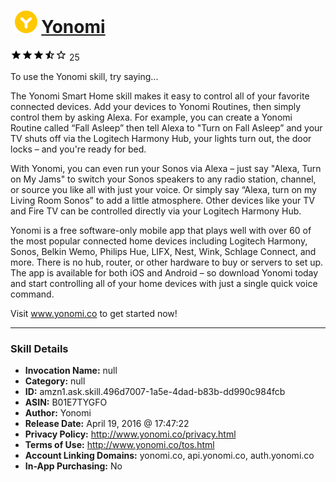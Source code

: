 # &nbsp;<img src="skill_icon" alt="Yonomi icon" width="36"> [Yonomi](http://alexa.amazon.com/#skills/amzn1.ask.skill.496d7007-1a5e-4dad-b83b-dd990c984fcb)
![3.4 stars](../../images/ic_star_black_18dp_1x.png)![3.4 stars](../../images/ic_star_black_18dp_1x.png)![3.4 stars](../../images/ic_star_black_18dp_1x.png)![3.4 stars](../../images/ic_star_half_black_18dp_1x.png)![3.4 stars](../../images/ic_star_border_black_18dp_1x.png) 25

To use the Yonomi skill, try saying...

The Yonomi Smart Home skill makes it easy to control all of your favorite connected devices. Add your devices to Yonomi Routines, then simply control them by asking Alexa. For example, you can create a Yonomi Routine called “Fall Asleep” then tell Alexa to "Turn on Fall Asleep” and your TV shuts off via the Logitech Harmony Hub, your lights turn out, the door locks – and you're ready for bed. 

With Yonomi, you can even run your Sonos via Alexa – just say "Alexa, Turn on My Jams" to switch your Sonos speakers to any radio station, channel, or source you like all with just your voice. Or simply say “Alexa, turn on my Living Room Sonos” to add a little atmosphere. Other devices like your TV and Fire TV can be controlled directly via your Logitech Harmony Hub. 

Yonomi is a free software-only mobile app that plays well with over 60 of the most popular connected home devices including Logitech Harmony, Sonos, Belkin Wemo, Philips Hue, LIFX, Nest, Wink, Schlage Connect, and more.  There is no hub, router, or other hardware to buy or servers to set up.  The app is available for both iOS and Android – so download Yonomi today and start controlling all of your home devices with just a single quick voice command.

Visit www.yonomi.co to get started now!

***

### Skill Details

* **Invocation Name:** null
* **Category:** null
* **ID:** amzn1.ask.skill.496d7007-1a5e-4dad-b83b-dd990c984fcb
* **ASIN:** B01E7TYGFO
* **Author:** Yonomi
* **Release Date:** April 19, 2016 @ 17:47:22
* **Privacy Policy:** http://www.yonomi.co/privacy.html
* **Terms of Use:** http://www.yonomi.co/tos.html
* **Account Linking Domains:** yonomi.co, api.yonomi.co, auth.yonomi.co
* **In-App Purchasing:** No

